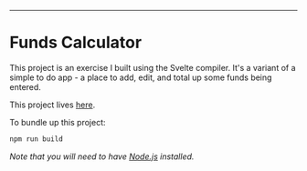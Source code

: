 ---

# Funds Calculator

This project is an exercise I built using the Svelte compiler. 
It's a variant of a simple to do app - a place to add, edit, and total up some funds being entered.

This project lives [here](https://bobby-valenzuela.github.io/LostSatoshis/).

To bundle up this project:

```bash
npm run build
```

*Note that you will need to have [Node.js](https://nodejs.org) installed.*

